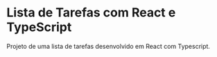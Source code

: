 # Lista de Tarefas com React e TypeScript

Projeto de uma lista de tarefas desenvolvido em React com Typescript.
